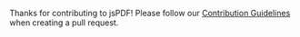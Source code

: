 Thanks for contributing to jsPDF! Please follow our
[Contribution Guidelines](https://github.com/MrRio/jsPDF/blob/master/CONTRIBUTING.md#pull-requests)
when creating a pull request.
